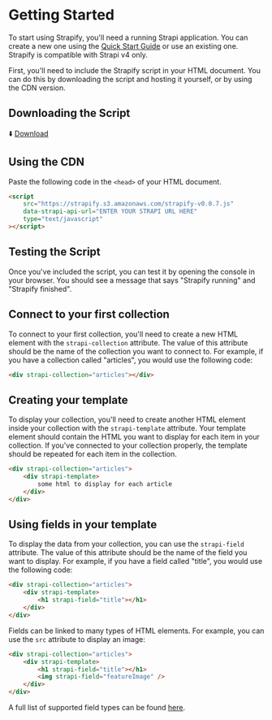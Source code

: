 # Getting Started

To start using Strapify, you'll need a running Strapi application.  You can create a new one using the [Quick Start Guide](https://docs.strapi.io/dev-docs/quick-start) or use an existing one.  Strapify is compatible with Strapi v4 only.

First, you'll need to include the Strapify script in your HTML document.  You can do this by downloading the script and hosting it yourself, or by using the CDN version.

## Downloading the Script

⬇️ [Download](https://strapify.s3.amazonaws.com/strapify-v0.0.7.js)

## Using the CDN

Paste the following code in the ```<head>``` of your HTML document.

```html
<script
    src="https://strapify.s3.amazonaws.com/strapify-v0.0.7.js"
    data-strapi-api-url="ENTER YOUR STRAPI URL HERE"
    type="text/javascript"
></script>
```

## Testing the Script

Once you've included the script, you can test it by opening the console in your browser. You should see a message that says "Strapify running" and "Strapify finished".

## Connect to your first collection

To connect to your first collection, you'll need to create a new HTML element with the ```strapi-collection``` attribute.  The value of this attribute should be the name of the collection you want to connect to.  For example, if you have a collection called "articles", you would use the following code:

```html
<div strapi-collection="articles"></div>
```

## Creating your template

To display your collection, you'll need to create another HTML element inside your collection with the ```strapi-template``` attribute.  Your template element should contain the HTML you want to display for each item in your collection.  If you've connected to your collection properly, the template should be repeated for each item in the collection.

```html
<div strapi-collection="articles">
    <div strapi-template>
        some html to display for each article
    </div>
</div>
```

## Using fields in your template

To display the data from your collection, you can use the ```strapi-field``` attribute.  The value of this attribute should be the name of the field you want to display.  For example, if you have a field called "title", you would use the following code:

```html
<div strapi-collection="articles">
    <div strapi-template>
        <h1 strapi-field="title"></h1>
    </div>
</div>
```

Fields can be linked to many types of HTML elements.  For example, you can use the ```src``` attribute to display an image:

```html
<div strapi-collection="articles">
    <div strapi-template>
        <h1 strapi-field="title"></h1>
        <img strapi-field="featureImage" />
    </div>
</div>
```

A full list of supported field types can be found [here](syntax/field-elements/strapi-field.md).